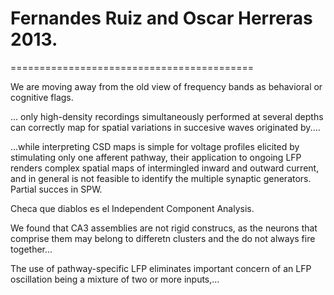 # Fernandes Ruiz and Oscar Herreras 2013.
==========================================

We are moving away from the old view of frequency bands as behavioral or cognitive flags.


... only high-density recordings simultaneously performed at several depths can
correctly map for spatial variations in succesive waves originated by....

...while interpreting CSD maps is simple for voltage profiles
elicited by stimulating only one afferent pathway, their application to ongoing LFP renders
complex spatial maps of intermingled inward and outward current, and in general is not
feasible to identify the multiple  synaptic generators. Partial succes in SPW.

Checa que diablos es el Independent Component Analysis.

We found that CA3 assemblies are not rigid construcs, as the neurons that comprise them
may belong to differetn clusters and the do not always fire together...


The use of pathway-specific LFP eliminates important concern of an LFP oscillation
being a mixture of two or more inputs,...

